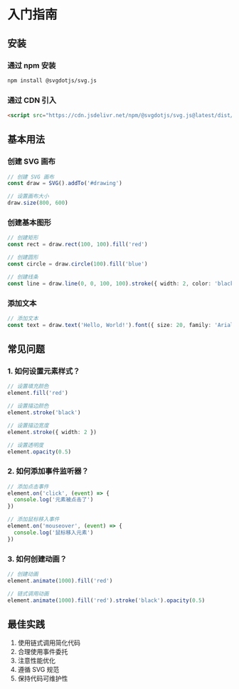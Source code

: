 # 入门指南

## 安装

### 通过 npm 安装

```bash
npm install @svgdotjs/svg.js
```

### 通过 CDN 引入

```html
<script src="https://cdn.jsdelivr.net/npm/@svgdotjs/svg.js@latest/dist/svg.min.js"></script>
```

## 基本用法

### 创建 SVG 画布

```ts
// 创建 SVG 画布
const draw = SVG().addTo('#drawing')

// 设置画布大小
draw.size(800, 600)
```

### 创建基本图形

```ts
// 创建矩形
const rect = draw.rect(100, 100).fill('red')

// 创建圆形
const circle = draw.circle(100).fill('blue')

// 创建线条
const line = draw.line(0, 0, 100, 100).stroke({ width: 2, color: 'black' })
```

### 添加文本

```ts
// 添加文本
const text = draw.text('Hello, World!').font({ size: 20, family: 'Arial' })
```

## 常见问题

### 1. 如何设置元素样式？

```ts
// 设置填充颜色
element.fill('red')

// 设置描边颜色
element.stroke('black')

// 设置描边宽度
element.stroke({ width: 2 })

// 设置透明度
element.opacity(0.5)
```

### 2. 如何添加事件监听器？

```ts
// 添加点击事件
element.on('click', (event) => {
  console.log('元素被点击了')
})

// 添加鼠标移入事件
element.on('mouseover', (event) => {
  console.log('鼠标移入元素')
})
```

### 3. 如何创建动画？

```ts
// 创建动画
element.animate(1000).fill('red')

// 链式调用动画
element.animate(1000).fill('red').stroke('black').opacity(0.5)
```

## 最佳实践

1. 使用链式调用简化代码
2. 合理使用事件委托
3. 注意性能优化
4. 遵循 SVG 规范
5. 保持代码可维护性
